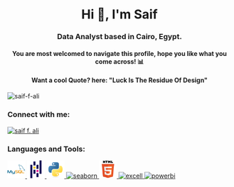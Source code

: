 
<h1 align="center">Hi 👋, I'm Saif</h1>
<h3 align="center">Data Analyst based in Cairo, Egypt.</h3>
<h4 align="center">You are most welcomed to navigate this profile, hope you like what you come across! 📊</h4>
<h4 align="center">Want a cool Quote? here: "Luck Is The Residue Of Design"</h4>
<p align="left"> <img src="https://komarev.com/ghpvc/?username=saif-f-ali&label=Profile%20views&color=0e75b6&style=flat" alt="saif-f-ali" /> </p>

<h3 align="left">Connect with me:</h3>
<p align="left">
<a href="https://www.linkedin.com/in/saif-f-ali-5a8462216" target="blank"><img align="center" src="https://raw.githubusercontent.com/rahuldkjain/github-profile-readme-generator/master/src/images/icons/Social/linked-in-alt.svg" alt="saif f. ali" height="30" width="40" /></a>
</p>

<h3 align="left">Languages and Tools:</h3>
<p align="left"> <a href="https://www.mysql.com/" target="_blank" rel="noreferrer"> <img src="https://raw.githubusercontent.com/devicons/devicon/master/icons/mysql/mysql-original-wordmark.svg" alt="mysql" width="40" height="40"/> </a> <a href="https://pandas.pydata.org/" target="_blank" rel="noreferrer"> <img src="https://raw.githubusercontent.com/devicons/devicon/2ae2a900d2f041da66e950e4d48052658d850630/icons/pandas/pandas-original.svg" alt="pandas" width="40" height="40"/> </a> <a href="https://www.python.org" target="_blank" rel="noreferrer"> <img src="https://raw.githubusercontent.com/devicons/devicon/master/icons/python/python-original.svg" alt="python" width="40" height="40"/> </a> <a href="https://seaborn.pydata.org/" target="_blank" rel="noreferrer"> <img src="https://seaborn.pydata.org/_images/logo-mark-lightbg.svg" alt="seaborn" width="40" height="40"/> </a> <a href="https://www.w3.org/html/" target="_blank" rel="noreferrer"> <img src="https://raw.githubusercontent.com/devicons/devicon/master/icons/html5/html5-original-wordmark.svg" alt="html5" width="40" height="40"/> </a> <a href="https://www.microsoft.com/en-us/microsoft-365/excel?msockid=254298c536ef6bf5284c8b0a37936a31" target="_blank" rel="noreferrer"> <img src="https://clipart-library.com/images_k/excel-icon-transparent/excel-icon-transparent-4.png" alt="excell" width="40" height="40"/> </a> <a href="https://www.microsoft.com/en-us/power-platform/products/power-bi/?msockid=254298c536ef6bf5284c8b0a37936a31" target="_blank" rel="noreferrer"> <img src="https://vennersys.co.uk/wp-content/uploads/2023/03/PowerBI-Icon.png" alt="powerbi" width="40" height="40"/> </a> </p>

